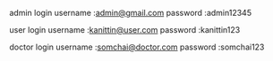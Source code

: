 admin login
username :admin@gmail.com
password :admin12345

user login
username :kanittin@user.com
password :kanittin123

doctor login
username :somchai@doctor.com
password :somchai123
